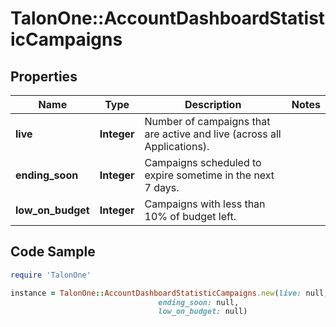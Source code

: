 # TalonOne::AccountDashboardStatisticCampaigns

## Properties

Name | Type | Description | Notes
------------ | ------------- | ------------- | -------------
**live** | **Integer** | Number of campaigns that are active and live (across all Applications). | 
**ending_soon** | **Integer** | Campaigns scheduled to expire sometime in the next 7 days. | 
**low_on_budget** | **Integer** | Campaigns with less than 10% of budget left. | 

## Code Sample

```ruby
require 'TalonOne'

instance = TalonOne::AccountDashboardStatisticCampaigns.new(live: null,
                                 ending_soon: null,
                                 low_on_budget: null)
```


